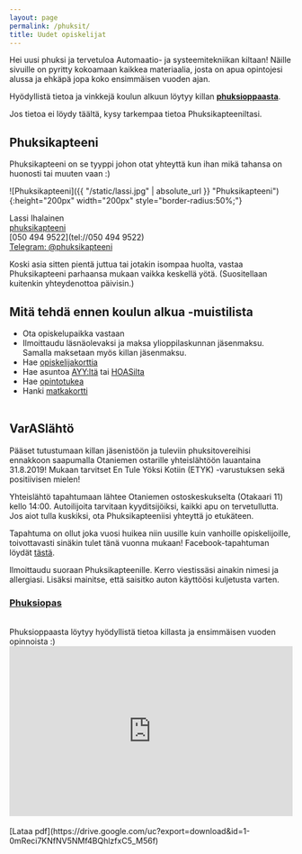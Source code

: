 ```yaml
---
layout: page
permalink: /phuksit/
title: Uudet opiskelijat
---
```

Hei uusi phuksi ja tervetuloa Automaatio- ja systeemitekniikan kiltaan! Näille sivuille on pyritty kokoamaan kaikkea materiaalia, josta on apua opintojesi alussa ja ehkäpä jopa koko ensimmäisen vuoden ajan.

Hyödyllistä tietoa ja vinkkejä koulun alkuun löytyy killan **[phuksioppaasta](https://drive.google.com/file/d/1-0mReci7KNfNV5NMf4BQhlzfxC5_M56f/view?usp=drivesdk)**.

Jos tietoa ei löydy täältä, kysy tarkempaa tietoa Phuksikapteeniltasi. 

## Phuksikapteeni
Phuksikapteeni on se tyyppi johon otat yhteyttä kun ihan mikä tahansa on huonosti tai muuten vaan :)

![Phuksikapteeni]({{ "/static/lassi.jpg" | absolute_url }} "Phuksikapteeni"){:height="200px" width="200px" style="border-radius:50%;"}

Lassi Ihalainen<br>
[phuksikapteeni](mailto:phuksikapteeni@POISTAas.fi)<br>
[050 494 9522](tel://050 494 9522)<br>
[Telegram: @phuksikapteeni](https://telegram.me/phuksikapteeni)

Koski asia sitten pientä juttua tai jotakin isompaa huolta, vastaa Phuksikapteeni parhaansa mukaan vaikka keskellä yötä. (Suositellaan kuitenkin yhteydenottoa päivisin.)

## Mitä tehdä ennen koulun alkua -muistilista

* Ota opiskelupaikka vastaan
* Ilmoittaudu läsnäolevaksi ja maksa ylioppilaskunnan jäsenmaksu. Samalla maksetaan myös killan jäsenmaksu.
* Hae [opiskelijakorttia](https://www.frank.fi/opiskelijakortti/)
* Hae asuntoa [AYY:ltä](https://domo.ayy.fi) tai [HOASilta](http://www.hoas.fi)
* Hae [opintotukea](http://www.kela.fi/opintotuki)
* Hanki [matkakortti](https://www.hsl.fi/liput-ja-hinnat/matkakortti)
<br><br>

## VarASlähtö

Pääset tutustumaan killan jäsenistöön ja tuleviin phuksitovereihisi ennakkoon saapumalla Otaniemen ostarille yhteislähtöön lauantaina 31.8.2019! Mukaan tarvitset En Tule Yöksi Kotiin (ETYK) -varustuksen sekä positiivisen mielen!

Yhteislähtö tapahtumaan lähtee Otaniemen ostoskeskukselta (Otakaari 11) kello 14:00. Autoilijoita tarvitaan kyyditsijöiksi, kaikki apu on tervetullutta. Jos aiot tulla kuskiksi, ota Phuksikapteeniisi yhteyttä jo etukäteen.

Tapahtuma on ollut joka vuosi huikea niin uusille kuin vanhoille opiskelijoille, toivottavasti sinäkin tulet tänä vuonna mukaan! Facebook-tapahtuman löydät [tästä](https://www.facebook.com/events/297075537861924/?ti=cl).

Ilmoittaudu suoraan Phuksikapteenille. Kerro viestissäsi ainakin nimesi ja allergiasi. Lisäksi mainitse, että saisitko auton käyttöösi kuljetusta varten.


### [Phuksiopas](https://drive.google.com/file/d/1-0mReci7KNfNV5NMf4BQhlzfxC5_M56f/view?usp=drivesdk)
<br>
Phuksioppaasta löytyy hyödyllistä tietoa killasta ja ensimmäisen vuoden opinnoista :) 
<br>

<style>
    #phopas_wrapper {
        position: relative;
        overflow: hidden;
        padding-top: 60%;
    }

    #phopas_frame {
        position: absolute;
        top: 0;
        left: 0;
        width: 100%;
        height: 100%;
        border: 0;
    }
</style>

<div id="phopas_wrapper">
    <iframe id="phopas_frame" src="https://drive.google.com/file/d/1-0mReci7KNfNV5NMf4BQhlzfxC5_M56f/preview"></iframe>
</div>
<br>
[Lataa pdf](https://drive.google.com/uc?export=download&id=1-0mReci7KNfNV5NMf4BQhlzfxC5_M56f)

